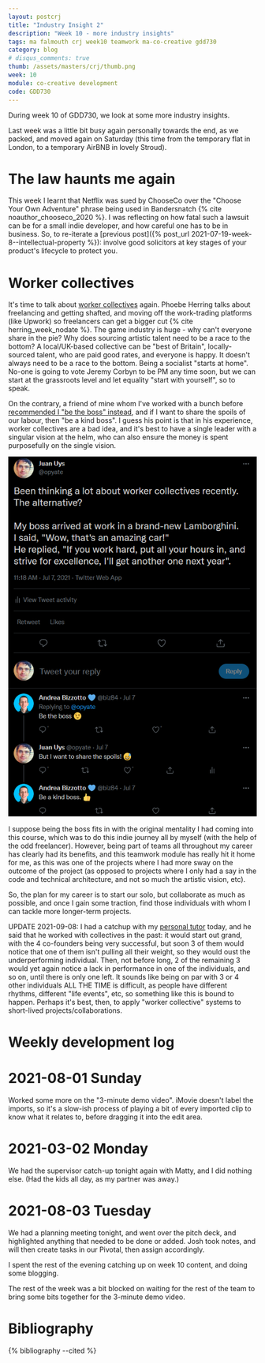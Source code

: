 ```yaml
---
layout: postcrj
title: "Industry Insight 2"
description: "Week 10 - more industry insights"
tags: ma falmouth crj week10 teamwork ma-co-creative gdd730
category: blog
# disqus_comments: true
thumb: /assets/masters/crj/thumb.png
week: 10
module: co-creative development
code: GDD730
---
```


During week 10 of GDD730, we look at some more industry insights.

Last week was a little bit busy again personally towards the end, as we packed, and moved again on Saturday (this time from the temporary flat in London, to a temporary AirBNB in lovely Stroud).

# The law haunts me again

This week I learnt that Netflix was sued by ChooseCo over the "Choose Your Own Adventure" phrase being used in Bandersnatch {% cite noauthor_chooseco_2020 %}. I was reflecting on how fatal such a lawsuit can be for a small indie developer, and how careful one has to be in business. So, to re-iterate a [previous post]({% post_url 2021-07-19-week-8--intellectual-property %}): involve good solicitors at key stages of your product's lifecycle to protect you.

# Worker collectives

It's time to talk about [worker collectives](https://en.wikipedia.org/wiki/Worker_cooperative#Worker_collectives) again. Phoebe Herring talks about freelancing and getting shafted, and moving off the work-trading platforms (like Upwork) so freelancers can get a bigger cut {% cite herring_week_nodate %}. The game industry is huge - why can't everyone share in the pie? Why does sourcing artistic talent need to be a race to the bottom? A local/UK-based collective can be "best of Britain", locally-sourced talent, who are paid good rates, and everyone is happy. It doesn't always need to be a race to the bottom. Being a socialist "starts at home". No-one is going to vote Jeremy Corbyn to be PM any time soon, but we can start at the grassroots level and let equality "start with yourself", so to speak.

On the contrary, a friend of mine whom I've worked with a bunch before [recommended I "be the boss" instead](https://twitter.com/opyate/status/1412717579181887496), and if I want to share the spoils of our labour, then "be a kind boss". I guess his point is that in his experience, worker collectives are a bad idea, and it's best to have a single leader with a singular vision at the helm, who can also ensure the money is spent purposefully on the single vision.

![Case against worker collectives](/assets/posts/2021-08-03-week-10--more-industry-insights/the-case-against-collectives.png)

I suppose being the boss fits in with the original mentality I had coming into this course, which was to do this indie journey all by myself (with the help of the odd freelancer). However, being part of teams all throughout my career has clearly had its benefits, and this teamwork module has really hit it home for me, as this was one of the projects where I had more sway on the outcome of the project (as opposed to projects where I only had a say in the code and technical architecture, and not so much the artistic vision, etc).

So, the plan for my career is to start our solo, but collaborate as much as possible, and once I gain some traction, find those individuals with whom I can tackle more longer-term projects.

UPDATE 2021-09-08: I had a catchup with my [personal tutor](https://twitter.com/iainlobb/) today, and he said that he worked with collectives in the past: it would start out grand, with the 4 co-founders being very successful, but soon 3 of them would notice that one of them isn't pulling all their weight, so they would oust the underperforming individual. Then, not before long, 2 of the remaining 3 would yet again notice a lack in performance in one of the individuals, and so on, until there is only one left. It sounds like being on par with 3 or 4 other individuals ALL THE TIME is difficult, as people have different rhythms, different "life events", etc, so something like this is bound to happen. Perhaps it's best, then, to apply "worker collective" systems to short-lived projects/collaborations.

# Weekly development log

# 2021-08-01 Sunday

Worked some more on the "3-minute demo video". iMovie doesn't label the imports, so it's a slow-ish process of playing a bit of every imported clip to know what it relates to, before dragging it into the edit area.

# 2021-03-02 Monday

We had the supervisor catch-up tonight again with Matty, and I did nothing else. (Had the kids all day, as my partner was away.)

# 2021-08-03 Tuesday

We had a planning meeting tonight, and went over the pitch deck, and highlighted anything that needed to be done or added. Josh took notes, and will then create tasks in our Pivotal, then assign accordingly.

I spent the rest of the evening catching up on week 10 content, and doing some blogging.

The rest of the week was a bit blocked on waiting for the rest of the team to bring some bits together for the 3-minute demo video.

# Bibliography

{% bibliography --cited %}

